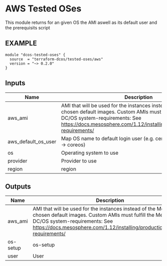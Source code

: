 AWS Tested OSes
============
This module returns for an given OS the AMI aswell as its default user and the prerequisits script

EXAMPLE
-------
```hcl
module "dcos-tested-oses" {
  source  = "terraform-dcos/tested-oses/aws"
  version = "~> 0.2.0"
}
```

## Inputs

| Name | Description | Type | Default | Required |
|------|-------------|:----:|:-----:|:-----:|
| aws\_ami | AMI that will be used for the instances instead of the Mesosphere chosen default images. Custom AMIs must fulfill the Mesosphere DC/OS system-requirements: See https://docs.mesosphere.com/1.12/installing/production/system-requirements/ | map | `<map>` | no |
| aws\_default\_os\_user | Map OS name to default login user (e.g. centos -> centos, coreos -> coreos) | map | `<map>` | no |
| os | Operating system to use | string | `"centos_7.4"` | no |
| provider | Provider to use | string | `"aws"` | no |
| region | region | string | `""` | no |

## Outputs

| Name | Description |
|------|-------------|
| aws\_ami | AMI that will be used for the instances instead of the Mesosphere chosen default images. Custom AMIs must fulfill the Mesosphere DC/OS system-requirements: See https://docs.mesosphere.com/1.12/installing/production/system-requirements/ |
| os-setup | os-setup |
| user | User |

